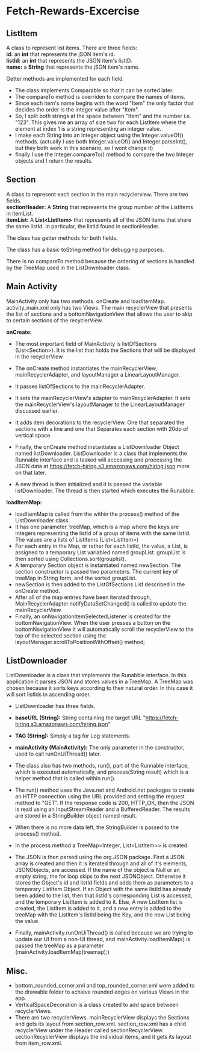 # Fetch-Rewards-Excercise

ListItem
------------
A class to represent list items. There are three fields:  
**id:** an **int** that represents the jSON item's id.  
**listId:** an **int** that represents the JSON item's listID.  
**name:** a **String** that represents the jSON item's name.  

Getter methods are implemented for each field.  
  
- The class implements Comparable<ListItem> so that it can be sorted later. 
- The compareTo method is overriden to compare the names of items.  
- Since each item's name begins with the word "Item" the only factor that decides the order is the integer value after "Item".
- So, I split both strings at the space between "Item" and the number i.e. "123". This gives me an array of size two for each ListItem where the element at index 1 is a string representing an integer value.  
- I make each String into an Integer object using the Integer.valueOf() methods. (actually I use both Integer.valueOf() and Integer.parseInt(), but they both work in this scenario, so I wont change it)   
- finally I use the Integer.compareTo() method to compare the two Integer objects and I return the results.

Section
------------
A class to represent each section in the main recyclerview. There are two fields.  
**sectionHeader:** A **String** that represents the group number of the ListItems in itemList.   
**itemList:** A **List\<ListItem\>** that represents all of the JSON items that share the same listId. In particular, the listId found in sectionHeader.  

The class has getter methods for both fields.

The class has a basic toString method for debugging purposes.  

There is no compareTo method because the ordering of sections is handled by the TreeMap used in the ListDownloader class.

Main Activity
--------------
MainActivity only has two methods. onCreate and loadItemMap.  
activity_main.xml only has two Views. The main recyclerView that presents the list of sections and a bottomNavigationView that allows the user to skip to certain sections of the recyclerView.  

**onCreate:**  
- The most important field of MainActivity is listOfSections (List\<Section\>). It is the list that holds the Sections that will be displayed in the recyclerView  
- The onCreate method instantiates the mainRecyclerView, mainRecyclerAdapter, and layoutManager a LinearLayoutManager.  
- It passes listOfSections to the mainRecyclerAdapter.  
- It sets the mainRecyclerView's adapter to mainRecyclerAdapter. It sets the mainRecyclerView's layoutManager to the LinearLayoutManager discussed earlier.
- It adds item decorations to the recyclerView. One that separated the sections with a line and one that Separates each section with 20dp of vertical space.   

- Finally, the onCreate method instantiates a ListDownloader Object named listDownloader. ListDownloader is a class that implements the Runnable interface and is tasked will accessing and processing the JSON data at https://fetch-hiring.s3.amazonaws.com/hiring.json more on that later.    
- A new thread is then initialized and it is passed the variable listDownloader. The thread is then started which executes the Runabble.

**loadItemMap:**
- loadItemMap is called from the within the process() method of the ListDownloader class.  
- It has one parameter. treeMap, which is a map where the keys are Integers representing the listId of a group of items with the same listId. The values are a lists of ListItems (List\<ListItem\>)  
- For each entry in the Map, or rather for each listId, the value, a List, is assigned to a temporary List variabled named groupList. groupList is then sorted using Collections.sort(grouplist).  
- A temporary Section object is instantiated named newSection. The section constructor is passed two parameters. The current key of treeMap in String form, and the sorted groupList.
- newSection is then added to the ListOfSections List described in the onCreate method.
- After all of the map entries have been iterated through, MainRecyclerAdapter.notifyDataSetChanged() is called to update the mainRecyclerView.
- Finally, an onNavigationItemSelectedListener is created for the bottomNavigationView. When the user presses a button on the bottomNavigationView it will automatically scroll the recyclerView to the top of the selected section using the layoutManager.scrollToPositionWithOffset() method;

ListDownloader
--------------
ListDownloader is a class that implements the Runabble interface. In this application it parses JSON and stores values in a TreeMap. A TreeMap was chosen because it sorts keys according to their natural order. In this case it will sort listIds in ascending order.  
- ListDownloader has three fields.
- **baseURL (String):** String containing the target URL "https://fetch-hiring.s3.amazonaws.com/hiring.json"  
- **TAG (String):** Simply a tag for Log statements.  
- **mainActivity (MainActivity):** The only parameter in the constructor, used to call runOnUiThread() later. 

- The class also has two methods, run(), part of the Runnable interface, which is executed automatically, and process(String result) which is a helper method that is called within run().

- The run() method uses the Java.net and Android.net packages to create an HTTP connection using the URL provided and setting the request method to "GET". If the response code is 200, HTTP_OK, then the JSON is read using an InputStreamReader and a BufferedReader. The results are stored in a StringBuilder object named result.   
- When there is no more data left, the StringBuilder is passed to the process() method.
- In the process method a TreeMap<Integer, List\<ListItem\>\> is created.
- The JSON is then parsed using the org.JSON package. First a JSON array is created and then it is iterated through and all of it's elements, JSONObjects, are accessed. If the name of the object is Null or an empty string, the for loop skips to the next JSONObject. Otherwise it stores the Object's id and listId fields and adds them as parameters to a temporary ListItem Object. If an Object with the same listId has already been added to the list, then that listId's corresponding List is accessed, and the temporary ListItem is added to it. Else, A new ListItem list is created, the ListItem is added to it, and a new entry is added to the treeMap with the ListItem's listId being the Key, and the new List being the value.
- Finally, mainActivity.runOnUiThread() is called because we are trying to update our UI from a non-UI thread, and mainActivity.loadItemMap() is passed the treeMap as a parameter (mainActivity.loadItemMap(treemap);)

Misc.
-------

- bottom_rounded_corner.xml and top_rounded_corner.xml were added to the drawable folder to achieve rounded edges on various Views in the app.
- VerticalSpaceDecoration is a class created to add space between recyclerViews.
- There are two recyclerViews. mainRecyclerView displays the Sections and gets its layout from section_row.xml. section_row.xml has a child recyclerView under the Header called sectionRecyclerView. sectionRecyclerView displays the individual items, and it gets its layout from item_row.xml. 


